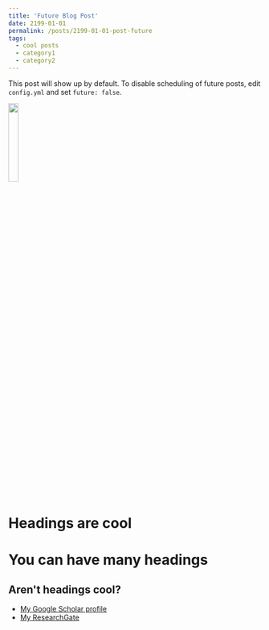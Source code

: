 ```yaml
---
title: 'Future Blog Post'
date: 2199-01-01
permalink: /posts/2199-01-01-post-future
tags:
  - cool posts
  - category1
  - category2
---
```


This post will show up by default. To disable scheduling of future posts, edit `config.yml` and set `future: false`. 

<img src='/images/profile.png' width="20%">

Headings are cool
======

You can have many headings
======

Aren't headings cool?
------

  - <a href="https://scholar.google.de/citations?user=TJ8ipQQAAAAJ&hl=en">My Google Scholar profile</a>
  - [My ResearchGate](https://www.researchgate.net/profile/Chunqi-Jiang-3)
